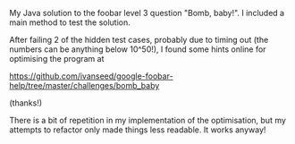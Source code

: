 
My Java solution to the foobar level 3 question "Bomb, baby!".
I included a main method to test the solution.

After failing 2 of the hidden test cases, probably due to timing out 
(the numbers can be anything below 10^50!),
I found some hints online for optimising the program at

https://github.com/ivanseed/google-foobar-help/tree/master/challenges/bomb_baby  

(thanks!)

There is a bit of repetition in my implementation of the optimisation, 
but my attempts to refactor only made things less readable.
It works anyway!
